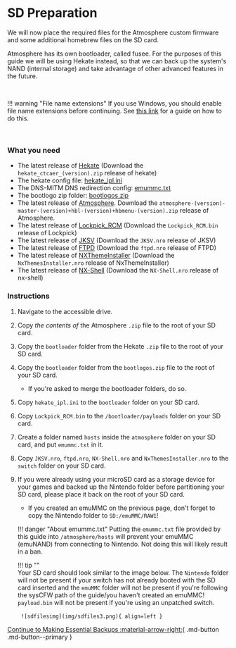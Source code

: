 # SD Preparation

We will now place the required files for the Atmosphere custom firmware and some additional homebrew files on the SD card.

Atmosphere has its own bootloader, called fusee. For the purposes of this guide we will be using Hekate instead, so that we can back up the system's NAND (internal storage) and take advantage of other advanced features in the future.

&nbsp;

!!! warning "File name extensions"
    If you use Windows, you should enable file name extensions before continuing. See [this link](../../extras/showing_file_extensions.md) for a guide on how to do this.

&nbsp;

### What you need
- The latest release of <a href="https://github.com/CTCaer/Hekate/releases/" target="_blank">Hekate</a> (Download the `hekate_ctcaer_(version).zip` release of hekate)
- The hekate config file: <a href="../../../files/emu/hekate_ipl.ini" download>hekate_ipl.ini</a>
- The DNS-MITM DNS redirection config: <a href="../../../files/emummc.txt" download>emummc.txt</a>
- The bootlogo zip folder: <a href="../../../files/bootlogos.zip" download>bootlogos.zip</a>
- The latest release of <a href="https://github.com/Atmosphere-NX/Atmosphere/releases" target="_blank">Atmosphere</a>. Download the `atmosphere-(version)-master-(version)+hbl-(version)+hbmenu-(version).zip` release of Atmosphere.
- The latest release of <a href="https://vps.suchmeme.nl/git/mudkip/Lockpick_RCM/releases" target="_blank">Lockpick_RCM</a> (Download the `Lockpick_RCM.bin` release of Lockpick)
- The latest release of <a href="https://github.com/J-D-K/JKSV/releases" target="_blank">JKSV</a> (Download the `JKSV.nro` release of JKSV)
- The latest release of <a href="https://github.com/mtheall/ftpd/releases" target="_blank">FTPD</a> (Download the `ftpd.nro` release of FTPD)
- The latest release of <a href="https://github.com/exelix11/SwitchThemeInjector/releases" target="_blank">NXThemeInstaller</a> (Download the `NxThemesInstaller.nro` release of NxThemeInstaller)
- The latest release of <a href="https://github.com/joel16/NX-Shell/releases" target="_blank">NX-Shell</a> (Download the `NX-Shell.nro` release of nx-shell)

### Instructions
1. Navigate to the accessible drive.
2. Copy *the contents of* the Atmosphere `.zip` file to the root of your SD card.
3. Copy the `bootloader` folder from the Hekate `.zip` file to the root of your SD card.
4. Copy the `bootloader` folder from the `bootlogos.zip` file to the root of your SD card.
    - If you're asked to merge the bootloader folders, do so.
5. Copy `hekate_ipl.ini` to the `bootloader` folder on your SD card.
6. Copy `Lockpick_RCM.bin` to the `/bootloader/payloads` folder on your SD card.
7. Create a folder named `hosts` inside the `atmosphere` folder on your SD card, and put `emummc.txt` in it.
8. Copy `JKSV.nro`, `ftpd.nro`, `NX-Shell.nro` and `NxThemesInstaller.nro` to the `switch` folder on your SD card.
9. If you were already using your microSD card as a storage device for your games and backed up the Nintendo folder before partitioning your SD card, please place it back on the root of your SD card.
    - If you created an emuMMC on the previous page, don't forget to copy the Nintendo folder to `SD:/emuMMC/RAW1`!

    !!! danger "About emummc.txt"
        Putting the `emummc.txt` file provided by this guide into `/atmosphere/hosts` will prevent your emuMMC (emuNAND) from connecting to Nintendo. Not doing this will likely result in a ban.

    !!! tip ""    
        Your SD card should look similar to the image below. The `Nintendo` folder will not be present if your switch has not already booted with the SD card inserted and the `emuMMC` folder will not be present if you're following the sysCFW path of the guide/you haven't created an emuMMC! 
        `payload.bin` will not be present if you're using an unpatched switch.
        
        ![sdfilesimg](img/sdfiles3.png){ align=left }

[Continue to Making Essential Backups :material-arrow-right:](making_essential_backups.md){ .md-button .md-button--primary }
